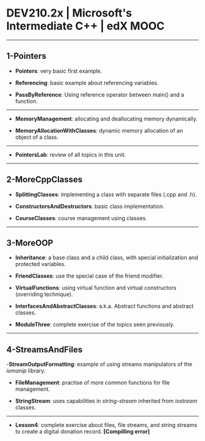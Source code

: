 # DEV210.2x | Microsoft's Intermediate C++ | edX MOOC

---

## 1-Pointers

- **Pointers**: very basic first example.

- **Referencing**: basic example about referencing variables.

- **PassByReference**: Using reference operator between main() and a function.

___

- **MemoryManagement**: allocating and deallocating memory dynamically.

- **MemoryAllocationWithClasses**: dynamic memory allocation of an object of a class.

___

- **PointersLab**: review of all topics in this unit.

---

## 2-MoreCppClasses

- **SplittingClasses**: implementing a class with separate files (.cpp and .h).

- **ConstructorsAndDestructors**: basic class implementation.

- **CourseClasses**: course management using classes.

---

## 3-MoreOOP

- **Inheritance**: a base class and a child class, with special initialization and protected variables.

- **FriendClasses**: use the special case of the friend modifier.

- **VirtualFunctions**: using virtual function and virtual constructors (overriding technique).

- **InterfacesAndAbstractClasses**: a.k.a. Abstract functions and abstract classes.

- **ModuleThree**: complete exercise of the topics seen previously.

---

## 4-StreamsAndFiles

-**StreamOutputFormatting**: example of using streams manipulators of the _iomanip_ library.

- **FileManagement**: practise of more common functions for file management.

- **StringStream**: uses capabilities in _string-stream_ inherited from _iostream_ classes.

___

- **Lesson4**: complete exercise about files, file streams, and string streams to create a digital donation record. **[Compilling error]**